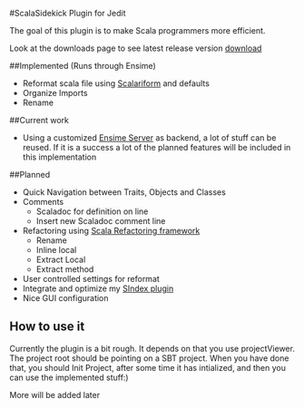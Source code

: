#ScalaSidekick Plugin for Jedit

The goal of this plugin is to make Scala programmers more efficient.

Look at the downloads page to see latest release version [download](http://github.com/StefanE/ScalaSidekick/downloads)


##Implemented (Runs through Ensime)

- Reformat scala file using [Scalariform](http://github.com/mdr/scalariform) and defaults
- Organize Imports
- Rename

##Current work
- Using a customized [Ensime Server](http://github.com/aemoncannon/ensime) as backend, a lot of stuff can be reused. If it is a success a lot of the planned features will be included in this implementation

##Planned

- Quick Navigation between Traits, Objects and Classes
- Comments
  - Scaladoc for definition on line
  - Insert new Scaladoc comment line
- Refactoring using [Scala Refactoring framework](http://scala-refactoring.org/)
  - Rename
  - Inline local
  - Extract Local
  - Extract method
- User controlled settings for reformat
- Integrate and optimize my [SIndex plugin](http://github.com/StefanE/jEdit-with-Scala)
- Nice GUI configuration

## How to use it

Currently the plugin is a bit rough. It depends on that you use projectViewer. The project root should be pointing on a SBT project. 
When you have done that, you should Init Project, after some time it has intialized, and then you can use the implemented stuff:)

More will be added later